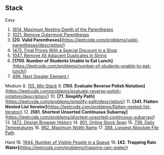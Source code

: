 ## Stack

Easy
1. [1614. Maximum Nesting Depth of the Parentheses](https://leetcode.com/problems/maximum-nesting-depth-of-the-parentheses/description/)
2. [1021. Remove Outermost Parentheses](https://leetcode.com/problems/remove-outermost-parentheses/description/)
3. __[20. Valid Parentheses]__(https://leetcode.com/problems/valid-parentheses/description/)
4. [1475. Final Prices With a Special Discount in a Shop](https://leetcode.com/problems/final-prices-with-a-special-discount-in-a-shop/) 
5. [1047. Remove All Adjacent Duplicates In String](https://leetcode.com/problems/remove-all-adjacent-duplicates-in-string/description/)
6. __[1700. Number of Students Unable to Eat Lunch]__(https://leetcode.com/problems/number-of-students-unable-to-eat-lunch/)
7. [496. Next Greater Element I](https://leetcode.com/problems/next-greater-element-i/description/)

Medium
8. [155. Min Stack](https://leetcode.com/problems/min-stack/)
9. __[150. Evaluate Reverse Polish Notation]__(https://leetcode.com/problems/evaluate-reverse-polish-notation/description/)
10. __[71. Simplify Path]__(https://leetcode.com/problems/simplify-path/description/)
11. __[341. Flatten Nested List Iterator]__(https://leetcode.com/problems/flatten-nested-list-iterator/)
12. __[581. Shortest Unsorted Continuous Subarray]__(https://leetcode.com/problems/shortest-unsorted-continuous-subarray/)
13. [1472. Design Browser History](https://leetcode.com/problems/design-browser-history/)
14. [901. Online Stock Span](https://leetcode.com/problems/online-stock-span/)
15. [739. Daily Temperatures](https://leetcode.com/problems/daily-temperatures/description/)
16. [962. Maximum Width Ramp](https://leetcode.com/problems/maximum-width-ramp/)
17. [388. Longest Absolute File Path](https://leetcode.com/problems/longest-absolute-file-path/)

Hard
18. [1944. Number of Visible People in a Queue](https://leetcode.com/problems/number-of-visible-people-in-a-queue/description/) 
19. __[42. Trapping Rain Water]__(https://leetcode.com/problems/trapping-rain-water/) 

